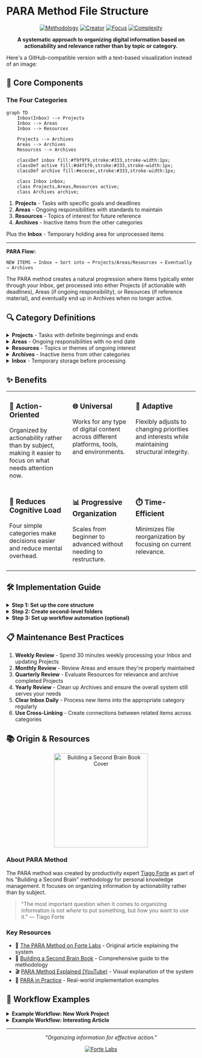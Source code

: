 # PARA Method File Structure

<div align="center">
  
  [![Methodology](https://img.shields.io/badge/Methodology-PARA-purple?style=for-the-badge)](https://fortelabs.co/blog/para/)
  [![Creator](https://img.shields.io/badge/Created_By-Tiago_Forte-blue?style=for-the-badge)](https://www.fortelabs.co/)
  [![Focus](https://img.shields.io/badge/Focus-Actionability-orange?style=for-the-badge)](https://github.com/deathrashed/filesystem-structures)
  [![Complexity](https://img.shields.io/badge/Complexity-Intermediate-yellow?style=for-the-badge)](https://github.com/deathrashed/filesystem-structures)

  **A systematic approach to organizing digital information based on actionability and relevance rather than by topic or category.**
</div>

Here's a GitHub-compatible version with a text-based visualization instead of an image:


## 🧩 Core Components

### The Four Categories

```mermaid
graph TD
    Inbox(Inbox) --> Projects
    Inbox --> Areas
    Inbox --> Resources

    Projects --> Archives
    Areas --> Archives
    Resources --> Archives

    classDef inbox fill:#f9f9f9,stroke:#333,stroke-width:1px;
    classDef active fill:#d4f1f9,stroke:#333,stroke-width:1px;
    classDef archive fill:#ececec,stroke:#333,stroke-width:1px;
    
    class Inbox inbox;
    class Projects,Areas,Resources active;
    class Archives archive;
```

1. **Projects** - Tasks with specific goals and deadlines
2. **Areas** - Ongoing responsibilities with standards to maintain
3. **Resources** - Topics of interest for future reference
4. **Archives** - Inactive items from the other categories

Plus the **Inbox** - Temporary holding area for unprocessed items

---

**PARA Flow:**
```
NEW ITEMS → Inbox → Sort into → Projects/Areas/Resources → Eventually → Archives
```

The PARA method creates a natural progression where items typically enter through your Inbox, get processed into either Projects (if actionable with deadlines), Areas (if ongoing responsibility), or Resources (if reference material), and eventually end up in Archives when no longer active.

## 🔍 Category Definitions

<details>
<summary><b>Projects</b> - Tasks with definite beginnings and ends</summary>
<p>Projects have clear outcomes and deadlines. Once completed, they move to Archives.</p>

<b>Examples:</b>
<ul>
  <li>Launch website redesign</li>
  <li>Plan vacation to Japan</li>
  <li>Complete tax returns</li>
  <li>Write research paper</li>
</ul>

<b>Characteristics:</b>
<ul>
  <li>Time-bound</li>
  <li>Has a specific deliverable or outcome</li>
  <li>Contains multiple related tasks</li>
  <li>When complete, should be archived</li>
</ul>
</details>

<details>
<summary><b>Areas</b> - Ongoing responsibilities with no end date</summary>
<p>Areas represent roles and responsibilities that require maintenance over time.</p>

<b>Examples:</b>
<ul>
  <li>Health</li>
  <li>Finances</li>
  <li>Professional Development</li>
  <li>Home Management</li>
  <li>Relationships</li>
</ul>

<b>Characteristics:</b>
<ul>
  <li>Ongoing with no end date</li>
  <li>Responsibilities you want to maintain at a certain standard</li>
  <li>Require regular attention</li>
  <li>Often contain fewer active files than Projects</li>
</ul>
</details>

<details>
<summary><b>Resources</b> - Topics or themes of ongoing interest</summary>
<p>Resources are collections of useful information on topics you're interested in.</p>

<b>Examples:</b>
<ul>
  <li>Web design</li>
  <li>Cooking recipes</li>
  <li>Product management</li>
  <li>Japanese language</li>
  <li>Interior design</li>
</ul>

<b>Characteristics:</b>
<ul>
  <li>Information-based rather than action-based</li>
  <li>Organized by topic or theme</li>
  <li>No maintenance standards or deadlines</li>
  <li>Useful for future reference</li>
</ul>
</details>

<details>
<summary><b>Archives</b> - Inactive items from other categories</summary>
<p>Archives contain completed projects, outdated areas, or resources no longer relevant.</p>

<b>Examples:</b>
<ul>
  <li>Completed projects</li>
  <li>Previous jobs</li>
  <li>Past residences</li>
  <li>Hobbies no longer pursued</li>
  <li>Reference materials for completed degrees</li>
</ul>

<b>Characteristics:</b>
<ul>
  <li>Completed or inactive</li>
  <li>Preserved for reference or legal reasons</li>
  <li>No longer requiring regular attention</li>
  <li>Maintains the same structure as their source category</li>
</ul>
</details>

<details>
<summary><b>Inbox</b> - Temporary storage before processing</summary>
<p>A holding area for new content before deciding where it belongs.</p>

<b>Characteristics:</b>
<ul>
  <li>Temporary storage only</li>
  <li>Should be regularly processed and emptied</li>
  <li>No organization within it</li>
  <li>First step in the workflow</li>
</ul>
</details>

## ✨ Benefits

<table>
  <tr>
    <td width="33%" valign="top">
      <h3>🎯 Action-Oriented</h3>
      <p>Organized by actionability rather than by subject, making it easier to focus on what needs attention now.</p>
    </td>
    <td width="33%" valign="top">
      <h3>🌐 Universal</h3>
      <p>Works for any type of digital content across different platforms, tools, and environments.</p>
    </td>
    <td width="33%" valign="top">
      <h3>🔄 Adaptive</h3>
      <p>Flexibly adjusts to changing priorities and interests while maintaining structural integrity.</p>
    </td>
  </tr>
  <tr>
    <td width="33%" valign="top">
      <h3>🧠 Reduces Cognitive Load</h3>
      <p>Four simple categories make decisions easier and reduce mental overhead.</p>
    </td>
    <td width="33%" valign="top">
      <h3>📊 Progressive Organization</h3>
      <p>Scales from beginner to advanced without needing to restructure.</p>
    </td>
    <td width="33%" valign="top">
      <h3>⏱️ Time-Efficient</h3>
      <p>Minimizes file reorganization by focusing on current relevance.</p>
    </td>
  </tr>
</table>

## 🛠️ Implementation Guide

<details>
<summary><b>Step 1: Set up the core structure</b></summary>
<pre>
mkdir -p ~/Inbox
mkdir -p ~/Projects
mkdir -p ~/Areas
mkdir -p ~/Resources
mkdir -p ~/Archives
</pre>
</details>

<details>
<summary><b>Step 2: Create second-level folders</b></summary>

<b>For Projects:</b>
<pre>
mkdir -p ~/Projects/Active
mkdir -p ~/Projects/On_Hold
mkdir -p ~/Projects/Upcoming
</pre>

<b>For Areas:</b>
<pre>
mkdir -p ~/Areas/Health
mkdir -p ~/Areas/Finances
mkdir -p ~/Areas/Career
mkdir -p ~/Areas/Home
mkdir -p ~/Areas/Relationships
mkdir -p ~/Areas/Personal_Development
</pre>

<b>For Resources:</b>
<pre>
mkdir -p ~/Resources/Interests
mkdir -p ~/Resources/Knowledge_Base
mkdir -p ~/Resources/Collections
mkdir -p ~/Resources/Culture
mkdir -p ~/Resources/Software
</pre>

<b>For Archives:</b>
<pre>
mkdir -p ~/Archives/Projects
mkdir -p ~/Archives/Areas
mkdir -p ~/Archives/Resources
</pre>
</details>

<details>
<summary><b>Step 3: Set up workflow automation (optional)</b></summary>
<p>Consider using automation tools to help maintain your PARA structure:</p>

<ul>
  <li>Create automated rules to move completed projects to Archives</li>
  <li>Set up weekly review reminders to process items in your Inbox</li>
  <li>Use tagging or metadata systems for cross-referencing across categories</li>
  <li>Implement search tools that respect the PARA structure</li>
</ul>
</details>

## 📋 Maintenance Best Practices

1. **Weekly Review** - Spend 30 minutes weekly processing your Inbox and updating Projects
2. **Monthly Review** - Review Areas and ensure they're properly maintained
3. **Quarterly Review** - Evaluate Resources for relevance and archive completed Projects
4. **Yearly Review** - Clean up Archives and ensure the overall system still serves your needs
5. **Clear Inbox Daily** - Process new items into the appropriate category regularly
6. **Use Cross-Linking** - Create connections between related items across categories

## 📚 Origin & Resources

<div align="center">
  <a href="https://www.buildingasecondbrain.com/">
    <img src="https://i.imgur.com/qHAcfSX.jpg" alt="Building a Second Brain Book Cover" width="250px">
  </a>
</div>

### About PARA Method

The PARA method was created by productivity expert [Tiago Forte](https://fortelabs.com/about/) as part of his "Building a Second Brain" methodology for personal knowledge management. It focuses on organizing information by actionability rather than by subject.

> "The most important question when it comes to organizing information is not _where_ to put something, but _how_ you want to use it."
> — Tiago Forte

### Key Resources

- 📝 [The PARA Method on Forte Labs](https://fortelabs.co/blog/para/) - Original article explaining the system
- 📘 [Building a Second Brain Book](https://www.buildingasecondbrain.com/) - Comprehensive guide to the methodology
- 🎬 [PARA Method Explained (YouTube)](https://www.youtube.com/watch?v=SjZSy8s2VEE) - Visual explanation of the system
- 🧰 [PARA in Practice](https://fortelabs.com/blog/para-in-practice-an-interview-with-a-new-para-convert/) - Real-world implementation examples

## 🔄 Workflow Examples

<details>
<summary><b>Example Workflow: New Work Project</b></summary>
<ol>
  <li>Create folder in Projects/Active named "Website Redesign"</li>
  <li>Move relevant reference materials from Resources to the project folder</li>
  <li>Create subfolders for different aspects (e.g., "Designs", "Content", "Technical")</li>
  <li>When completed, move entire folder to Archives/Projects</li>
</ol>
</details>

<details>
<summary><b>Example Workflow: Interesting Article</b></summary>
<ol>
  <li>Save article to Inbox</li>
  <li>During weekly review, determine if it's related to a Project, Area, or Resource</li>
  <li>Move to appropriate location and categorize</li>
  <li>Consider extracting key information if it's particularly valuable</li>
</ol>
</details>

---

<div align="center">
  <p><i>"Organizing information for effective action."</i></p>
  <a href="https://fortelabs.co/"><img src="https://img.shields.io/badge/Learn_More-Forte_Labs-blue?style=for-the-badge" alt="Forte Labs"></a>
</div>
